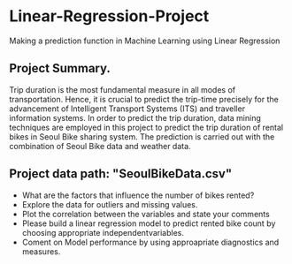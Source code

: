# Linear-Regression-Project
Making a prediction function in Machine Learning using Linear Regression

## Project Summary. 
Trip duration is the most fundamental measure in all modes of transportation. Hence, it is crucial to predict the trip-time precisely for the advancement of Intelligent Transport Systems (ITS) and traveller information systems. In order to predict the trip duration, data mining techniques are employed in this project to predict the trip duration of rental bikes in Seoul Bike sharing system. The prediction is carried out with the combination of Seoul Bike data and weather data.

## Project data path: "SeoulBikeData.csv" 

- What are the factors that influence the number of bikes rented? 
- Explore the data for outliers and missing values.
- Plot the correlation between the variables and state your comments
- Please build a linear regression model to predict rented bike count by choosing appropriate independentvariables.
- Coment on Model performance by using approapriate diagnostics and measures.

